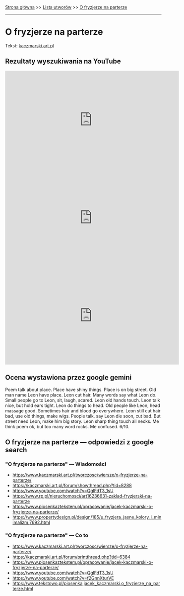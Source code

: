 [Strona główna](../index.md) >> [Lista utworów](../list.md) >> [O fryzjerze na parterze](359.md)

---

# O fryzjerze na parterze

Tekst: [kaczmarski.art.pl](https://www.kaczmarski.art.pl/tworczosc/wiersze/o-fryzjerze-na-parterze/)

## Rezultaty wyszukiwania na YouTube

<iframe width="560" height="315" src="https://www.youtube.com/embed/QglFdT3_1sU?si=IdontcarewhotheIRSsendsImnotpayingtaxes" title="YouTube video player" frameborder="0" allow="accelerometer; autoplay; clipboard-write; encrypted-media; gyroscope; picture-in-picture; web-share" referrerpolicy="strict-origin-when-cross-origin" allowfullscreen></iframe>

<iframe width="560" height="315" src="https://www.youtube.com/embed/E-NF1HyBehk?si=IdontcarewhotheIRSsendsImnotpayingtaxes" title="YouTube video player" frameborder="0" allow="accelerometer; autoplay; clipboard-write; encrypted-media; gyroscope; picture-in-picture; web-share" referrerpolicy="strict-origin-when-cross-origin" allowfullscreen></iframe>

<iframe width="560" height="315" src="https://www.youtube.com/embed/9WsIX8qMF8w?si=IdontcarewhotheIRSsendsImnotpayingtaxes" title="YouTube video player" frameborder="0" allow="accelerometer; autoplay; clipboard-write; encrypted-media; gyroscope; picture-in-picture; web-share" referrerpolicy="strict-origin-when-cross-origin" allowfullscreen></iframe>

## Ocena wystawiona przez google gemini

Poem talk about place. Place have shiny things. Place is on big street. Old man name Leon have place. Leon cut hair. Many words say what Leon do. Small people go to Leon, sit, laugh, scared. Leon old hands touch. Leon talk nice, but hold ears tight. Leon do things to head. Old people like Leon, head massage good. Sometimes hair and blood go everywhere. Leon still cut hair bad, use old things, make wigs. People talk, say Leon die soon, cut bad. But street need Leon, make him big story. Leon sharp thing touch all necks. Me think poem ok, but too many word rocks. Me confused. 6/10.


## O fryzjerze na parterze — odpowiedzi z google search

### "O fryzjerze na parterze" — Wiadomości

- <https://www.kaczmarski.art.pl/tworczosc/wiersze/o-fryzjerze-na-parterze/>
- <https://kaczmarski.art.pl/forum/showthread.php?tid=8288>
- <https://www.youtube.com/watch?v=QglFdT3_1sU>
- <https://www.rp.pl/nieruchomosci/art16236631-zaklad-fryzjerski-na-parterze>
- <https://www.piosenkaztekstem.pl/opracowanie/jacek-kaczmarski-o-fryzjerze-na-parterze/>
- <https://www.propertydesign.pl/design/185/u_fryzjera_jasne_kolory_i_minimalizm,7692.html>

### "O fryzjerze na parterze" — Co to

- <https://www.kaczmarski.art.pl/tworczosc/wiersze/o-fryzjerze-na-parterze/>
- <https://kaczmarski.art.pl/forum/printthread.php?tid=6384>
- <https://www.piosenkaztekstem.pl/opracowanie/jacek-kaczmarski-o-fryzjerze-na-parterze/>
- <https://www.youtube.com/watch?v=QglFdT3_1sU>
- <https://www.youtube.com/watch?v=f2GnnXturVE>
- <https://www.tekstowo.pl/piosenka,jacek_kaczmarski,o_fryzjerze_na_parterze.html>

